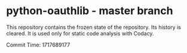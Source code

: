 # python-oauthlib - master branch

This repository contains the frozen state of the repository.
Its history is cleared. It is used only for static code
analysis with Codacy.

Commit Time: 1717689177